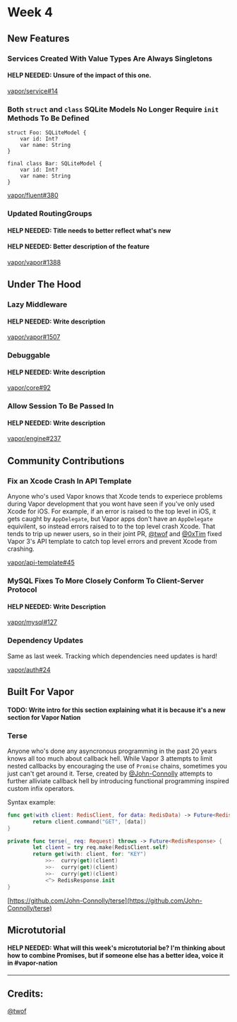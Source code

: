 # Week 4

## New Features

### Services Created With Value Types Are Always Singletons
#### HELP NEEDED: Unsure of the impact of this one.

[vapor/service#14](https://github.com/vapor/service/pull/14)

### Both `struct` and `class` SQLite Models No Longer Require `init` Methods To Be Defined
```
struct Foo: SQLiteModel {
    var id: Int?
    var name: String
}

final class Bar: SQLiteModel {
    var id: Int?
    var name: String
}
```

[vapor/fluent#380](https://github.com/vapor/fluent/pull/380)

### Updated RoutingGroups
#### HELP NEEDED: Title needs to better reflect what's new
#### HELP NEEDED: Better description of the feature

[vapor/vapor#1388](https://github.com/vapor/vapor/pull/1388)

## Under The Hood

### Lazy Middleware
#### HELP NEEDED: Write description

[vapor/vapor#1507](https://github.com/vapor/vapor/pull/1507)

### Debuggable
#### HELP NEEDED: Write description

[vapor/core#92](https://github.com/vapor/core/pull/92)

### Allow Session To Be Passed In
#### HELP NEEDED: Write description

[vapor/engine#237](https://github.com/vapor/engine/pull/237)

## Community Contributions

### Fix an Xcode Crash In API Template
Anyone who's used Vapor knows that Xcode tends to experiece problems during Vapor development that you wont have seen if you've only used Xcode for iOS. For example, if an error is raised to the top level in iOS, it gets caught by `AppDelegate`, but Vapor apps don't have an `AppDelegate` equivilent, so instead errors raised to to the top level crash Xcode. That tends to trip up newer users, so in their joint PR, [@twof](https://github.com/twof) and [@0xTim](https://github.com/0xTim) fixed Vapor 3's API template to catch top level errors and prevent Xcode from crashing.

[vapor/api-template#45](https://github.com/vapor/api-template/pull/45)

### MySQL Fixes To More Closely Conform To Client-Server Protocol
#### HELP NEEDED: Write Description

[vapor/mysql#127](https://github.com/vapor/mysql/pull/127)

### Dependency Updates
Same as last week. Tracking which dependencies need updates is hard!

[vapor/auth#24](https://github.com/vapor/auth/pull/24)

## Built For Vapor
#### TODO: Write intro for this section explaining what it is because it's a new section for Vapor Nation

### Terse
Anyone who's done any asyncronous programming in the past 20 years knows all too much about callback hell. While Vapor 3 attempts to limit nested callbacks by encouraging the use of `Promise` chains, sometimes you just can't get around it. Terse, created by [@John-Connolly](https://github.com/John-Connolly) attempts to further alliviate callback hell by introducing functional programming inspired custom infix operators.

Syntax example:

```swift
func get(with client: RedisClient, for data: RedisData) -> Future<RedisData> {
        return client.command("GET", [data])
}

private func terse(_ req: Request) throws -> Future<RedisResponse> {
        let client = try req.make(RedisClient.self)
        return get(with: client, for: "KEY")
            >>-  curry(get)(client)
            >>-  curry(get)(client)
            >>-  curry(get)(client)
            <^> RedisResponse.init
}
```

[https://github.com/John-Connolly/terse](https://github.com/John-Connolly/terse)


## Microtutorial
#### HELP NEEDED: What will this week's microtutorial be? I'm thinking about how to combine Promises, but if someone else has a better idea, voice it in #vapor-nation

***
## Credits:
[@twof](https://github.com/twof)
